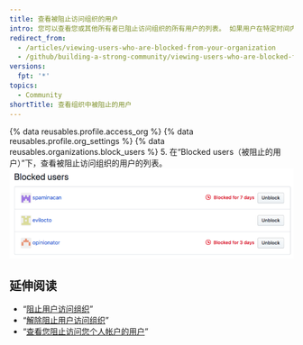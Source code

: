 ```yaml
---
title: 查看被阻止访问组织的用户
intro: 您可以查看您或其他所有者已阻止访问组织的所有用户的列表。 如果用户在特定时间内被阻止，您可以看到他们被阻止的时间。
redirect_from:
  - /articles/viewing-users-who-are-blocked-from-your-organization
  - /github/building-a-strong-community/viewing-users-who-are-blocked-from-your-organization
versions:
  fpt: '*'
topics:
  - Community
shortTitle: 查看组织中被阻止的用户
---
```



{% data reusables.profile.access_org %}
{% data reusables.profile.org_settings %}
{% data reusables.organizations.block_users %}
5. 在“Blocked users（被阻止的用户）”下，查看被阻止访问组织的用户的列表。 ![被阻止的用户的列表](/assets/images/help/settings/list-of-blocked-users-for-org.png)

## 延伸阅读

- “[阻止用户访问组织](/communities/maintaining-your-safety-on-github/blocking-a-user-from-your-organization)”
- “[解除阻止用户访问组织](/communities/maintaining-your-safety-on-github/unblocking-a-user-from-your-organization)”
- “[查看您阻止访问您个人帐户的用户](/articles/viewing-users-you-ve-blocked-from-your-personal-account)”
